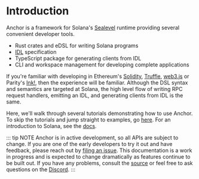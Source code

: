 # Introduction

Anchor is a framework for Solana's [Sealevel](https://medium.com/solana-labs/sealevel-parallel-processing-thousands-of-smart-contracts-d814b378192) runtime providing several convenient developer tools.

- Rust crates and eDSL for writing Solana programs
- [IDL](https://en.wikipedia.org/wiki/Interface_description_language) specification
- TypeScript package for generating clients from IDL
- CLI and workspace management for developing complete applications

If you're familiar with developing in Ethereum's [Solidity](https://docs.soliditylang.org/en/v0.7.4/), [Truffle](https://www.trufflesuite.com/), [web3.js](https://github.com/ethereum/web3.js) or Parity's [Ink!](https://github.com/paritytech/ink), then the experience will be familiar. Although the DSL syntax and semantics are targeted at Solana, the high level flow of writing RPC request handlers, emitting an IDL, and generating clients from IDL is the same.

Here, we'll walk through several tutorials demonstrating how to use Anchor. To skip the tutorials and jump straight to examples, go [here](https://github.com/project-serum/anchor/blob/master/examples). For an introduction to Solana, see the [docs](https://docs.solana.com/developing/programming-model/overview).

::: tip NOTE
Anchor is in active development, so all APIs are subject to change. If you are one of the early developers to try it out and have feedback, please reach out by [filing an issue](https://github.com/project-serum/anchor/issues/new). This documentation is a work in progress and is expected to change dramatically as features continue to be built out. If you have any problems, consult the [source](https://github.com/project-serum/anchor) or feel free to ask questions on the [Discord](https://discord.gg/JgVgQ82erk).
:::
